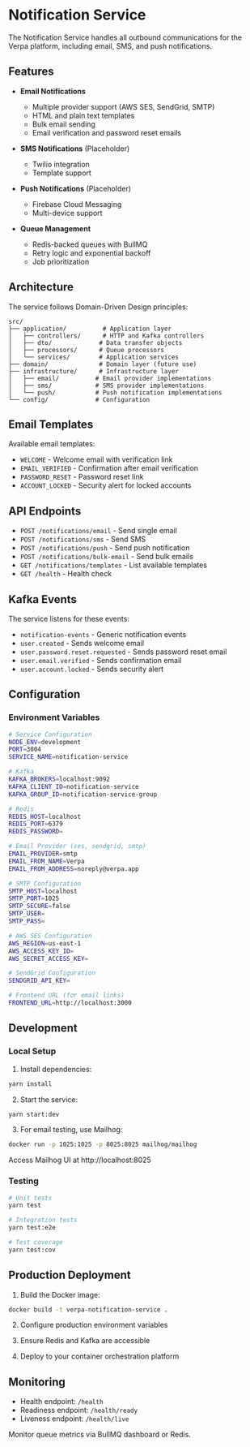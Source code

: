 # Notification Service

The Notification Service handles all outbound communications for the Verpa platform, including email, SMS, and push notifications.

## Features

- **Email Notifications**
  - Multiple provider support (AWS SES, SendGrid, SMTP)
  - HTML and plain text templates
  - Bulk email sending
  - Email verification and password reset emails

- **SMS Notifications** (Placeholder)
  - Twilio integration
  - Template support

- **Push Notifications** (Placeholder)
  - Firebase Cloud Messaging
  - Multi-device support

- **Queue Management**
  - Redis-backed queues with BullMQ
  - Retry logic and exponential backoff
  - Job prioritization

## Architecture

The service follows Domain-Driven Design principles:

```
src/
├── application/          # Application layer
│   ├── controllers/      # HTTP and Kafka controllers
│   ├── dto/             # Data transfer objects
│   ├── processors/      # Queue processors
│   └── services/        # Application services
├── domain/              # Domain layer (future use)
├── infrastructure/      # Infrastructure layer
│   ├── email/          # Email provider implementations
│   ├── sms/            # SMS provider implementations
│   └── push/           # Push notification implementations
└── config/             # Configuration
```

## Email Templates

Available email templates:
- `WELCOME` - Welcome email with verification link
- `EMAIL_VERIFIED` - Confirmation after email verification
- `PASSWORD_RESET` - Password reset link
- `ACCOUNT_LOCKED` - Security alert for locked accounts

## API Endpoints

- `POST /notifications/email` - Send single email
- `POST /notifications/sms` - Send SMS
- `POST /notifications/push` - Send push notification
- `POST /notifications/bulk-email` - Send bulk emails
- `GET /notifications/templates` - List available templates
- `GET /health` - Health check

## Kafka Events

The service listens for these events:
- `notification-events` - Generic notification events
- `user.created` - Sends welcome email
- `user.password.reset.requested` - Sends password reset email
- `user.email.verified` - Sends confirmation email
- `user.account.locked` - Sends security alert

## Configuration

### Environment Variables

```bash
# Service Configuration
NODE_ENV=development
PORT=3004
SERVICE_NAME=notification-service

# Kafka
KAFKA_BROKERS=localhost:9092
KAFKA_CLIENT_ID=notification-service
KAFKA_GROUP_ID=notification-service-group

# Redis
REDIS_HOST=localhost
REDIS_PORT=6379
REDIS_PASSWORD=

# Email Provider (ses, sendgrid, smtp)
EMAIL_PROVIDER=smtp
EMAIL_FROM_NAME=Verpa
EMAIL_FROM_ADDRESS=noreply@verpa.app

# SMTP Configuration
SMTP_HOST=localhost
SMTP_PORT=1025
SMTP_SECURE=false
SMTP_USER=
SMTP_PASS=

# AWS SES Configuration
AWS_REGION=us-east-1
AWS_ACCESS_KEY_ID=
AWS_SECRET_ACCESS_KEY=

# SendGrid Configuration
SENDGRID_API_KEY=

# Frontend URL (for email links)
FRONTEND_URL=http://localhost:3000
```

## Development

### Local Setup

1. Install dependencies:
```bash
yarn install
```

2. Start the service:
```bash
yarn start:dev
```

3. For email testing, use Mailhog:
```bash
docker run -p 1025:1025 -p 8025:8025 mailhog/mailhog
```

Access Mailhog UI at http://localhost:8025

### Testing

```bash
# Unit tests
yarn test

# Integration tests
yarn test:e2e

# Test coverage
yarn test:cov
```

## Production Deployment

1. Build the Docker image:
```bash
docker build -t verpa-notification-service .
```

2. Configure production environment variables

3. Ensure Redis and Kafka are accessible

4. Deploy to your container orchestration platform

## Monitoring

- Health endpoint: `/health`
- Readiness endpoint: `/health/ready`
- Liveness endpoint: `/health/live`

Monitor queue metrics via BullMQ dashboard or Redis.